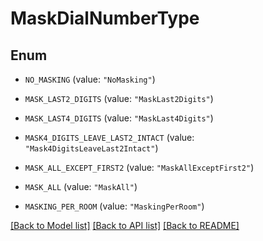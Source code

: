 # MaskDialNumberType

## Enum


* `NO_MASKING` (value: `"NoMasking"`)

* `MASK_LAST2_DIGITS` (value: `"MaskLast2Digits"`)

* `MASK_LAST4_DIGITS` (value: `"MaskLast4Digits"`)

* `MASK4_DIGITS_LEAVE_LAST2_INTACT` (value: `"Mask4DigitsLeaveLast2Intact"`)

* `MASK_ALL_EXCEPT_FIRST2` (value: `"MaskAllExceptFirst2"`)

* `MASK_ALL` (value: `"MaskAll"`)

* `MASKING_PER_ROOM` (value: `"MaskingPerRoom"`)


[[Back to Model list]](../README.md#documentation-for-models) [[Back to API list]](../README.md#documentation-for-api-endpoints) [[Back to README]](../README.md)


